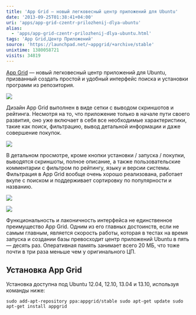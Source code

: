 ```yaml
---
title: 'App Grid — новый легковесный центр приложений для Ubuntu'
date: '2013-09-25T01:38:41+04:00'
uri: 'apps/app-grid-czentr-prilozhenij-dlya-ubuntu'
alias: 
  - 'apps/app-grid-czentr-prilozhenij-dlya-ubuntu.html'
tags: 'App Grid,Центр Приложений'
source: 'https://launchpad.net/~appgrid/+archive/stable'
unixtime: 1380058721
visits: 34819
---
```

[App Grid](https://launchpad.net/~appgrid/+archive/stable) — новый легковесный центр приложений для Ubuntu, призванный создать простой и удобный интерфейс поиска и установки программ из репозитория.

[![](img/2013/09/25/01-00/app-grid-4-9922871275-o.jpg)](img/2013/09/25/01-00/app-grid-4-9922871275-o.jpg)

Дизайн App Grid выполнен в виде сетки с выводом скриншотов и рейтинга. Несмотря на то, что приложение только в начале пути своего развития, оно уже включает в себя все необходимые характеристики, такие как поиск, фильтрацию, вывод детальной информации и даже совершение покупок.

[![](img/2013/09/25/01-00/app-grid-3-9922871475-o.jpg)](img/2013/09/25/01-00/app-grid-3-9922871475-o.jpg)

В детальном просмотре, кроме кнопки установки / запуска / покупки, выводятся скриншоты, полное описание, а также пользовательские комментарии с фильтром по рейтингу, языку и версии системы. Фильтрация в App Grid вообще очень хорошо реализована, работает вкупе с поиском и поддерживает сортировку по популярности и названию.

[![](img/2013/09/25/01-00/app-grid-2-9923035363-o.jpg)](img/2013/09/25/01-00/app-grid-2-9923035363-o.jpg)

[![](img/2013/09/25/01-00/app-grid-1-9922893686-o.jpg)](img/2013/09/25/01-00/app-grid-1-9922893686-o.jpg)

Функциональность и лаконичность интерфейса не единственное преимущество App Grid. Одним из его главных достоинств, если не самым главным, является скорость работы, которая в тестах на время запуска и создании базы превосходит центр приложений Ubuntu в пять — десять раз. Оперативная память занимает всего 20 МБ, что тоже почти в три раза меньше чем у оригинального ЦП.

## Установка App Grid

Установка доступна под Ubuntu 12.04, 12.10, 13.04 и 13.10, используя команды ниже:

```
sudo add-apt-repository ppa:appgrid/stable sudo apt-get update sudo apt-get install appgrid
```
